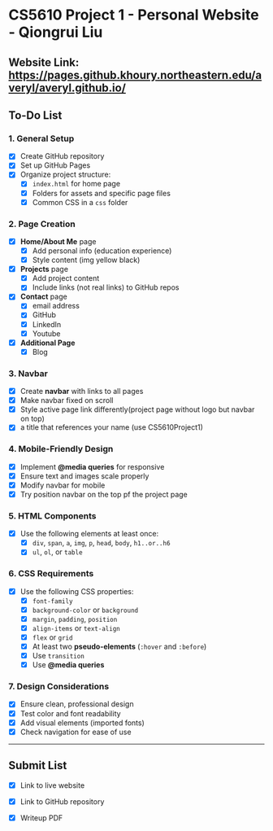 # CS5610 Project 1 - Personal Website - Qiongrui Liu

## Website Link: https://pages.github.khoury.northeastern.edu/averyl/averyl.github.io/

## To-Do List

### 1. **General Setup**
- [X] Create GitHub repository
- [X] Set up GitHub Pages 
- [X] Organize project structure:
  - [X] `index.html` for home page
  - [X] Folders for assets and specific page files
  - [X] Common CSS in a `css` folder

### 2. **Page Creation**
- [X] **Home/About Me** page
  - [X] Add personal info (education experience)
  - [X] Style content (img yellow black)
- [X] **Projects** page
  - [X] Add project content
  - [X] Include links (not real links) to GitHub repos 
- [X] **Contact** page
  - [X] email address
  - [X] GitHub 
  - [X] LinkedIn 
  - [X] Youtube
- [X] **Additional Page** 
  - [X] Blog

### 3. **Navbar**
- [X] Create **navbar** with links to all pages
- [X] Make navbar fixed on scroll
- [X] Style active page link differently(project page without logo but navbar on top)
- [X] a title that references your name (use CS5610Project1)

### 4. **Mobile-Friendly Design**
- [X] Implement **@media queries** for responsive
- [X] Ensure text and images scale properly
- [X] Modify navbar for mobile 
- [X] Try position navbar on the top pf the project page

### 5. **HTML Components**
- [X] Use the following elements at least once:
  - [X] `div`, `span`, `a`, `img`, `p`, `head`, `body`, `h1..or..h6`
  - [X] `ul`, `ol`, or `table`

### 6. **CSS Requirements**
- [X] Use the following CSS properties:
  - [X] `font-family`
  - [X] `background-color` or `background`
  - [X] `margin`, `padding`, `position`
  - [X] `align-items` or `text-align`
  - [X] `flex` or `grid`
  - [X] At least two **pseudo-elements** (`:hover` and `:before`)
  - [X] Use `transition`
  - [X] Use **@media queries**

### 7. **Design Considerations**
- [X] Ensure clean, professional design
- [X] Test color and font readability
- [X] Add visual elements (imported fonts)
- [X] Check navigation for ease of use

---

## Submit List

- [X] Link to live website 
- [X] Link to GitHub repository
- [X] Writeup PDF

